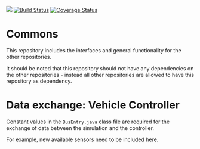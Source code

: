 <a href="https://codeclimate.com/github/MontiSim/commons/maintainability"><img src="https://api.codeclimate.com/v1/badges/1fee5e810477b6a2a432/maintainability" /></a>   [![Build Status](https://travis-ci.org/MontiSim/commons.svg?branch=master)](https://travis-ci.org/MontiSim/commons)   [![Coverage Status](https://coveralls.io/repos/github/MontiSim/commons/badge.svg?branch=master)](https://coveralls.io/github/MontiSim/commons?branch=master)

# Commons
This repository includes the interfaces and general functionality for the other repositories.

It should be noted that this repository should not have any dependencies on the other repositories - instead all other repositories are allowed to have this repository as dependency.

# Data exchange: Vehicle Controller
Constant values in the `BusEntry.java` class file are required for the exchange of data between the simulation and the controller.

For example, new available sensors need to be included here.
